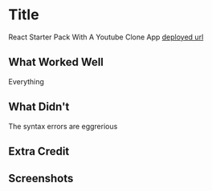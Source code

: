 # Title
React Starter Pack With A Youtube Clone App
[deployed url](https://youtube-but-bad.onrender.com)

## What Worked Well
Everything

## What Didn't
The syntax errors are eggrerious
## Extra Credit

## Screenshots
